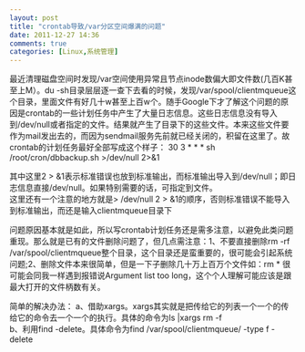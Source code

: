 ```yaml
---
layout: post
title: "crontab导致/var分区空间爆满的问题"
date: 2011-12-27 14:36
comments: true
categories: [Linux,系统管理] 
---
```


最近清理磁盘空间时发现/var空间使用异常且节点inode数偏大即文件数(几百K甚至上M）。du -sh目录层层逐一查下去看的时候，发现/var/spool/clientmqueue这个目录，里面文件有好几十w甚至上百w个。随手Google下才了解这个问题的原因是crontab的一些计划任务中产生了大量日志信息。这些日志信息没有导入到/dev/null或者指定的文件。结果就产生了目录下的这些文件。本来这些文件要作为mail发出去的，而因为sendmail服务先前就已经关闭的，积留在这里了。故crontab的计划任务最好全部写成这个样子：
    30 3 * * * sh /root/cron/dbbackup.sh  >/dev/null 2>&1   
<!-- More -->
其中这里2 > &1表示标准错误也放到标准输出，而标准输出导入到/dev/null；即日志信息直接/dev/null。如果特别需要的话，可指定到文件。   
这里还有一个注意的地方就是> /dev/null 2 > &1的顺序，否则标准错误不能导入到标准输出，而还是输入clientmqueue目录下   

问题原因基本就是如此，所以写crontab计划任务还是需多注意，以避免此类问题重现。那么就是已有的文件删除问题了，但几点需注意：1、不要直接删除rm -rf /var/spool/clientmqueue整个目录，这个目录还是蛮重要的，很可能会引起系统问题;2、删除文件本来很简单，但是一下子删除几十万上百万个文件如：rm * 很可能会同我一样遇到报错说Argument list too long，这个个人理解可能应该是跟最大打开的文件柄数有关。   

简单的解决办法：
    a、借助xargs。xargs其实就是把传给它的列表一个一个的传给它的命令去一个一个的执行。具体的命令为ls |xargs rm -f    
    b、利用find -delete。具体命令为find /var/spool/clientmqueue/ -type f -delete

